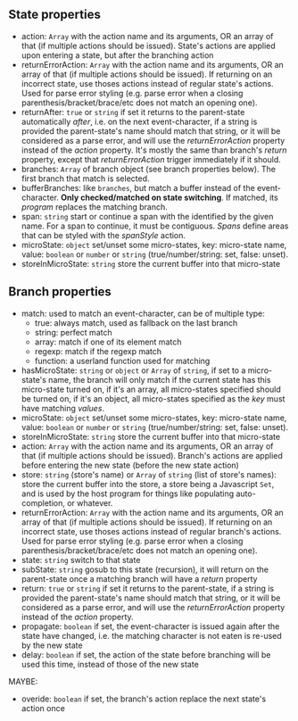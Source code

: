 
## State properties

* action: `Array` with the action name and its arguments, OR an array of that (if multiple actions should be issued).
  State's actions are applied upon entering a state, but after the branching action
* returnErrorAction: `Array` with the action name and its arguments, OR an array of that (if multiple actions should be issued).
  If returning on an incorrect state, use thoses actions instead of regular state's actions.
  Used for parse error styling (e.g. parse error when a closing parenthesis/bracket/brace/etc does not match an opening one).
* returnAfter: `true` or `string` if set it returns to the parent-state automatically *after*, i.e. on the next event-character,
  if a string is provided the parent-state's name should match that string, or it will be considered as a parse error,
  and will use the *returnErrorAction* property instead of the *action* property.
  It's mostly the same than branch's *return* property, except that *returnErrorAction* trigger immediately if it should.
* branches: `Array` of branch object (see branch properties below).
  The first branch that match is selected.
* bufferBranches: like `branches`, but match a buffer instead of the event-character.
  **Only checked/matched on state switching**.
  If matched, its *program* replaces the matching branch.
* span: `string` start or continue a span with the identified by the given name.
  For a span to continue, it must be contiguous.
  *Spans* define areas that can be styled with the *spanStyle* action.
* microState: `object` set/unset some micro-states, key: micro-state name, value: `boolean` or `number` or `string` (true/number/string: set, false: unset).
* storeInMicroState: `string` store the current buffer into that micro-state



## Branch properties

* match: used to match an event-character, can be of multiple type:
	* true: always match, used as fallback on the last branch
	* string: perfect match
	* array: match if one of its element match
	* regexp: match if the regexp match
	* function: a userland function used for matching
* hasMicroState: `string` or `object` or `Array` of `string`, if set to a micro-state's name, the branch will only match if the current state
  has this micro-state turned on, if it's an array, all micro-states specified should be turned on, if it's an object, all micro-states specified as the *key*
  must have matching *values*.
* microState: `object` set/unset some micro-states, key: micro-state name, value: `boolean` or `number` or `string` (true/number/string: set, false: unset).
* storeInMicroState: `string` store the current buffer into that micro-state
* action: `Array` with the action name and its arguments, OR an array of that (if multiple actions should be issued).
  Branch's actions are applied before entering the new state (before the new state action)
* store: `string` (store's name) or `Array` of `string` (list of store's names): store the current buffer into the store,
  a store being a Javascript `Set`, and is used by the host program for things like populating auto-completion, or whatever.
* returnErrorAction: `Array` with the action name and its arguments, OR an array of that (if multiple actions should be issued).
  If returning on an incorrect state, use thoses actions instead of regular branch's actions.
  Used for parse error styling (e.g. parse error when a closing parenthesis/bracket/brace/etc does not match an opening one).
* state: `string` switch to that state
* subState: `string` gosub to this state (recursion), it will return on the parent-state once a matching branch will have
  a *return* property
* return: `true` or `string` if set it returns to the parent-state, if a string is provided the parent-state's name should match
  that string, or it will be considered as a parse error, and will use the *returnErrorAction* property instead of
  the *action* property.
* propagate: `boolean` if set, the event-character is issued again after the state have changed,
  i.e. the matching character is not eaten is re-used by the new state
* delay: `boolean` if set, the action of the state before branching will be used this time, instead of those of the new state

MAYBE:
* overide: `boolean` if set, the branch's action replace the next state's action once

